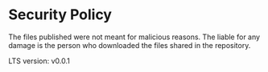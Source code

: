 # Security Policy

The files published were not meant for malicious reasons. 
The liable for any damage is the person who downloaded the files shared in the repository.

LTS version: v0.0.1